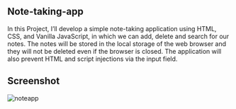 ## Note-taking-app

In this Project, I’ll develop a simple note-taking application using HTML, CSS, and Vanilla JavaScript, in which we can add, delete and search for our notes. 
The notes will be stored in the local storage of the web browser and they will not be deleted even if the browser is closed.
The application will also prevent HTML and script injections via the input field.

## Screenshot

![noteapp](https://user-images.githubusercontent.com/67471717/118277705-ae056900-b4e6-11eb-9d6f-ccd7539200f7.PNG)
